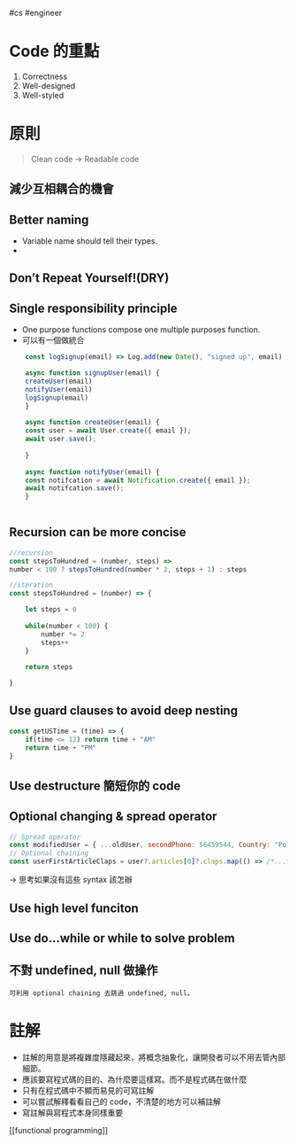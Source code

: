 #cs #engineer 

# Code 的重點
1.  Correctness
2.  Well-designed
3.  Well-styled

# 原則
> Clean code → Readable code
## 減少互相耦合的機會

## Better naming
- Variable name should tell their types.
- 
## Don’t Repeat Yourself!(DRY)

## Single responsibility principle
- One purpose functions compose one multiple purposes function.
- 可以有一個做統合
```js
	const logSignup(email) => Log.add(new Date(), "signed up", email)

	async function signupUser(email) {
	createUser(email)
	notifyUser(email)
	logSignup(email)
	}
	
	async function createUser(email) {
	const user = await User.create({ email });
	await user.save();
	
	}
	
	async function notifyUser(email) {
	const notifcation = await Notification.create({ email });
	await notifcation.save();
	}
	
```

## Recursion can be more concise
```js
//recursion
const stepsToHundred = (number, steps) =>
number < 100 ? stepsToHundred(number * 2, steps + 1) : steps

//iteration
const stepsToHundred = (number) => {

	let steps = 0
	
	while(number < 100) {
		number *= 2
		steps++
	}
	
	return steps

}
```

## Use guard clauses to avoid deep nesting
```js
const getUSTime = (time) => {
	if(time <= 12) return time + "AM"
	return time + "PM"
}
```

## Use destructure 簡短你的 code

## Optional changing & spread operator
```js
// Spread operator
const modifiedUser = { ...oldUser, secondPhone: 56459544, Country: "Poland" }
// Optional chaining
const userFirstArticleClaps = user?.articles[0]?.claps.map(() => /*...*/) 
```
-> 思考如果沒有這些 syntax 該怎辦

## Use high level funciton

## Use do...while or while to solve problem

## 不對 undefined, null 做操作
	可利用 optional chaining 去跳過 undefined, null。

# 註解
-   註解的用意是將複雜度隱藏起來，將概念抽象化，讓開發者可以不用去管內部細節。
-   應該要寫程式碼的目的、為什麼要這樣寫。而不是程式碼在做什麼
-   只有在程式碼中不顯而易見的可寫註解
-   可以嘗試解釋看看自己的 code，不清楚的地方可以補註解
-   寫註解與寫程式本身同樣重要

[[functional programming]]
